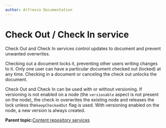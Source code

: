 ```yaml
---
author: Alfresco Documentation
---
```


# Check Out / Check In service

Check Out and Check In services control updates to document and prevent unwanted overwrites.

Checking out a document locks it, preventing other users writing changes to it. Only one user can have a particular document checked out \(locked\) at any time. Checking in a document or canceling the check out unlocks the document.

Check Out and Check In can be used with or without versioning. If versioning is not enabled on a node \(the `versionable` aspect is not present on the node\), the check in overwrites the existing node and releases the lock unless the`keepCheckedOut` flag is used. With versioning enabled on the node, a new version is always created.

**Parent topic:**[Content repository services](../concepts/serv-repo-about.md)


